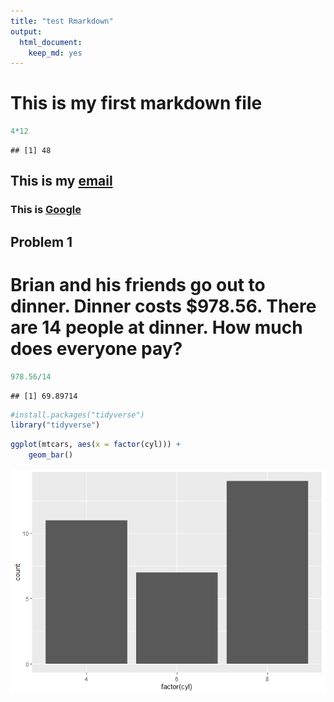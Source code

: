 ```yaml
---
title: "test Rmarkdown"
output: 
  html_document: 
    keep_md: yes
---
```




# This is my first markdown file

```r
4*12
```

```
## [1] 48
```

## This is my [email](mailto:brezende@ucdavis.edu)

### This is [Google](https://www.google.com) 

## Problem 1
# Brian and his friends go out to dinner. Dinner costs $978.56. There are 14 people at dinner. How much does everyone pay?

```r
978.56/14
```

```
## [1] 69.89714
```

```r
#install.packages("tidyverse")
library("tidyverse")
```

```r
ggplot(mtcars, aes(x = factor(cyl))) +
    geom_bar()
```

![](testy_files/figure-html/unnamed-chunk-4-1.png)<!-- -->
